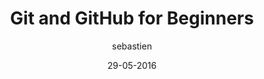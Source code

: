 ---
layout: video
title: "Git and GitHub for Beginners"
author: sebastien
date: 29-05-2016
youtube_slug: "Z9fIBT2NBGY"
locale: "fr"
labels:
  - workshop
pushed: true
thumbnail: 2016-05-29-workshop-github-for-beginners.jpg
description: "This is a workshop for complete beginners! You've heard about Git and GitHub and you know that's a hot topic right now for developers? You'd like to finally know what's a 'commit', a 'push' or a 'conflict'? Watch this!"
---